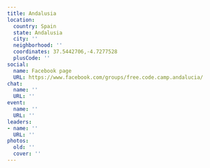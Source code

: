 ```yaml
---
title: Andalusia
location:
  country: Spain
  state: Andalusia
  city: ''
  neighborhood: ''
  coordinates: 37.5442706,-4.7277528
  plusCode: ''
social:
  name: Facebook page
  URL: https://www.facebook.com/groups/free.code.camp.andalucia/
chat:
  name: ''
  URL: ''
event:
  name: ''
  URL: ''
leaders:
- name: ''
  URL: ''
photos:
  old: ''
  cover: ''
---
```

